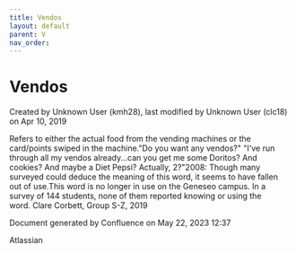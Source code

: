 ```yaml
---
title: Vendos
layout: default
parent: V
nav_order:
---
```


# Vendos

Created by  Unknown User (kmh28), last modified by  Unknown User (clc18) on Apr 10, 2019

Refers to either the actual food from the vending machines or the card/points swiped in the machine.&quot;Do you want any vendos?&quot; &quot;I've run through all my vendos already...can you get me some Doritos? And cookies? And maybe a Diet Pepsi? Actually, 2?&quot;2008: Though many surveyed could deduce the meaning of this word, it seems to have fallen out of use.This word is no longer in use on the Geneseo campus. In a survey of 144 students, none of them reported knowing or using the word. Clare Corbett, Group S-Z, 2019

Document generated by Confluence on May 22, 2023 12:37

Atlassian
